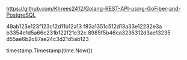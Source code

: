 https://github.com/Khrees2412/Golang-REST-API-using-GoFiber-and-PostgreSQL

49ab123e123f123c12d11b12a13
f83a1351c512d13a33e12232e3a
b3354e1d5a66c231b122f21e32c
8985f5b46ca3235312d3ae13235
d55ae6b2c87ae24c3d21d5ab123

timestamp.Timestamp(time.Now())